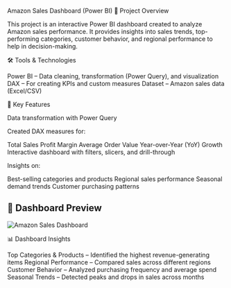 Amazon Sales Dashboard (Power BI)
📌 Project Overview

This project is an interactive Power BI dashboard created to analyze Amazon sales performance.
It provides insights into sales trends, top-performing categories, customer behavior, and regional performance to help in decision-making.

🛠 Tools & Technologies

Power BI – Data cleaning, transformation (Power Query), and visualization
DAX – For creating KPIs and custom measures
Dataset – Amazon sales data (Excel/CSV)

🔑 Key Features

Data transformation with Power Query

Created DAX measures for:

Total Sales
Profit Margin
Average Order Value
Year-over-Year (YoY) Growth
Interactive dashboard with filters, slicers, and drill-through

Insights on:

Best-selling categories and products
Regional sales performance
Seasonal demand trends
Customer purchasing patterns

## 📸 Dashboard Preview  

![Amazon Sales Dashboard](images/dashboard.png)

📊 Dashboard Insights

Top Categories & Products – Identified the highest revenue-generating items
Regional Performance – Compared sales across different regions
Customer Behavior – Analyzed purchasing frequency and average spend
Seasonal Trends – Detected peaks and drops in sales across months
